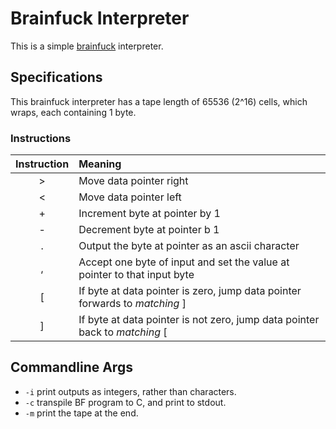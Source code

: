 # Brainfuck Interpreter

This is a simple [brainfuck](https://en.wikipedia.org/wiki/Brainfuck) interpreter.

## Specifications

This brainfuck interpreter has a tape length of 65536 (2^16) cells, which wraps, each containing 1 byte.

### Instructions

| Instruction | Meaning                                                                     |
| :---------: | :-------------------------------------------------------------------------- |
|      >      | Move data pointer right                                                     |
|      <      | Move data pointer left                                                      |
|      +      | Increment byte at pointer by 1                                              |
|      -      | Decrement byte at pointer b 1                                               |
|      .      | Output the byte at pointer as an ascii character                            |
|      ,      | Accept one byte of input and set the value at pointer to that input byte    |
|      [      | If byte at data pointer is zero, jump data pointer forwards to _matching_ ] |
|      ]      | If byte at data pointer is not zero, jump data pointer back to _matching_ [ |

## Commandline Args

- `-i` print outputs as integers, rather than characters.
- `-c` transpile BF program to C, and print to stdout.
- `-m` print the tape at the end.
